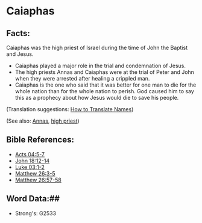 # Caiaphas #

## Facts: ##

Caiaphas was the high priest of Israel during the time of John the Baptist and Jesus.

 * Caiaphas played a major role in the trial and condemnation of Jesus.
 * ​The high priests Annas and Caiaphas were at the trial of Peter and John when they were arrested after healing a crippled man.
 * Caiaphas is the one who said that it was better for one man to die for the whole nation than for the whole nation to perish. God caused him to say this as a prophecy about how Jesus would die to save his people.

(Translation suggestions: [How to Translate Names](rc://en/ta/man/translate/translate-names))

(See also: [Annas](annas.md), [high priest](../kt/highpriest.md))

## Bible References: ##

* [Acts 04:5-7](rc://en/tn/help/act/04/05)
* [John 18:12-14](rc://en/tn/help/jhn/18/12)
* [Luke 03:1-2](rc://en/tn/help/luk/03/01)
* [Matthew 26:3-5](rc://en/tn/help/mat/26/03)
* [Matthew 26:57-58](rc://en/tn/help/mat/26/57)

## Word Data:##

* Strong's: G2533
